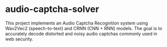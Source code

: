 # audio-captcha-solver
This project implements an Audio Captcha Recognition system using Wav2Vec2 (speech-to-text) and CRNN (CNN + RNN) models. The goal is to accurately decode distorted and noisy audio captchas commonly used in web security.
